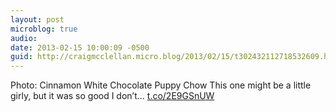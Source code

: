```yaml
---
layout: post
microblog: true
audio: 
date: 2013-02-15 10:00:09 -0500
guid: http://craigmcclellan.micro.blog/2013/02/15/t302432112718532609.html
---
```

Photo: Cinnamon White Chocolate Puppy Chow This one might be a little girly, but it was so good I don’t... [t.co/2E9GSnUW](http://t.co/2E9GSnUW)
